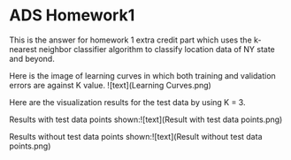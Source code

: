 # ADS Homework1


This is the answer for homework 1 extra credit part which uses the k-nearest
neighbor classifier algorithm to classify location data of NY state and beyond.

Here is the image of learning curves in which both training and validation errors are against K value.
![text](Learning Curves.png)

Here are the visualization results for the test data by using K = 3.

Results with test data points shown:![text](Result with test data points.png)

Results without test data points shown:![text](Result without test data points.png)

